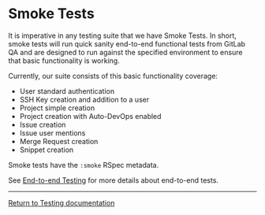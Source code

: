 # Smoke Tests

It is imperative in any testing suite that we have Smoke Tests. In short, smoke
tests will run quick sanity end-to-end functional tests from GitLab QA and are
designed to run against the specified environment to ensure that basic
functionality is working.

Currently, our suite consists of this basic functionality coverage:

- User standard authentication
- SSH Key creation and addition to a user
- Project simple creation
- Project creation with Auto-DevOps enabled
- Issue creation
- Issue user mentions
- Merge Request creation
- Snippet creation

Smoke tests have the `:smoke` RSpec metadata.

See [End-to-end Testing](end_to_end/index.md) for more details about
end-to-end tests.

---

[Return to Testing documentation](index.md)
